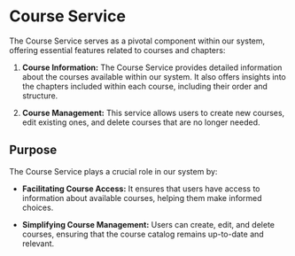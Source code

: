 # Course Service

The Course Service serves as a pivotal component within our system, offering essential features related to courses and chapters:

1. **Course Information:** The Course Service provides detailed information about the courses available within our system. It also offers insights into the chapters included within each course, including their order and structure.

2. **Course Management:** This service allows users to create new courses, edit existing ones, and delete courses that are no longer needed.

## Purpose

The Course Service plays a crucial role in our system by:

- **Facilitating Course Access:** It ensures that users have access to information about available courses, helping them make informed choices.

- **Simplifying Course Management:** Users can create, edit, and delete courses, ensuring that the course catalog remains up-to-date and relevant.


